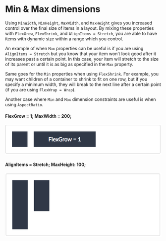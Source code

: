 # Min & Max dimensions

Using `MinWidth`, `MinHeight`, `MaxWidth`, and `MaxHeight` gives you increased control over the final size of items in a layout. By mixing these properties with `FlexGrow`, `FlexShrink`, and `AlignItems = Stretch`, you are able to have items with dynamic size within a range which you control.

An example of when `Max` properties can be useful is if you are using `AlignItems = Stretch` but you know that your item won’t look good after it increases past a certain point. In this case, your item will stretch to the size of its parent or until it is as big as specified in the `Max` property.

Same goes for the `Min` properties when using `FlexShrink`. For example, you may want children of a container to shrink to fit on one row, but if you specify a minimum width, they will break to the next line after a certain point (if you are using `FlexWrap = Wrap`).

Another case where `Min` and `Max` dimension constraints are useful is when using `AspectRatio`.

#### FlexGrow = 1; MaxWidth = 200;

![WX20171024-174706](/upload_imgs/yoga-doc-assets/WX20171024-174706.png)

#### AlignItems = Stretch; MaxHeight: 100;

![WX20171024-174721](/upload_imgs/yoga-doc-assets/WX20171024-174721.png)